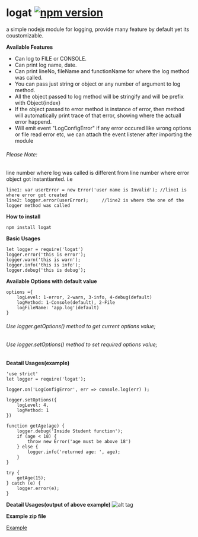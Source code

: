 # logat [![npm version](https://badge.fury.io/js/logat.svg)](http://badge.fury.io/js/logat)
a simple nodejs module for logging, provide many feature by default yet its coustomizable.

**Available Features**
- Can log to FILE or CONSOLE.
- Can print log name, date.
- Can print lineNo, fileName and functionName for where the log method was called.
- You can pass just string or object or any number of argument to log method.
- All the object passed to log method will be stringify and will be prefix with Object{index}
- If the object passed to error method is instance of error, then method will automatically print trace of that error, showing where the actuall error happend.
- Will emit event "LogConfigError" if any error occured like wrong options or file read error etc, we can attach the event listener after importing the module

###### Please Note:
line number where log was called is different from line number where error object got instantianted. i.e
```
line1: var userError = new Error('user name is Invalid'); //line1 is where error got created
line2: logger.error(userError);     //line2 is where the one of the logger method was called
```

**How to install**
```
npm install logat
```

**Basic Usages**
```
let logger = require('logat')
logger.error('this is error');
logger.warn('this is warn');
logger.info('this is info');
logger.debug('this is debug');
```

**Available Options with default value**
```
options ={
    logLevel: 1-error, 2-warn, 3-info, 4-debug(default)
    logMethod: 1-Console(default), 2-File
    logFileName: 'app.log'(default)
}
```
###### Use logger.getOptions() method to get current options value;
###### Use logger.setOptions() method to set required options value;


**Deatail Usages(example)**
```
'use strict'
let logger = require('logat');

logger.on('LogConfigError', err => console.log(err) );

logger.setOptions({
    logLevel: 4,
    logMethod: 1
})

function getAge(age) {
    logger.debug('Inside Student function');
    if (age < 18) {
        throw new Error('age must be above 18')
    } else {
        logger.info('returned age: ', age);
    }
}

try {
    getAge(15);
} catch (e) {
    logger.error(e);
}

```

**Deatail Usages(output of above example)**
![alt tag](/example/logat2.png)

**Example zip file**

[Example](./example.zip)
